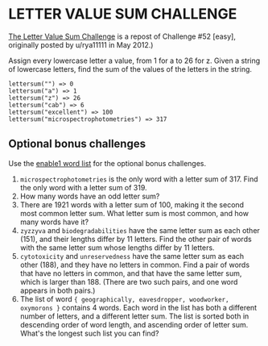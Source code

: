 # LETTER VALUE SUM CHALLENGE
[The Letter Value Sum Challenge](https://us.reddit.com/r/dailyprogrammer/comments/onfehl/20210719_challenge_399_easy_letter_value_sum/) is a repost of Challenge #52 [easy], originally posted by u/rya11111 in May 2012.)

Assign every lowercase letter a value, from 1 for a to 26 for z. Given a string of lowercase letters, find the sum of the values of the letters in the string.


```
lettersum("") => 0
lettersum("a") => 1
lettersum("z") => 26
lettersum("cab") => 6
lettersum("excellent") => 100
lettersum("microspectrophotometries") => 317
```
## Optional bonus challenges
Use the [enable1 word list](https://raw.githubusercontent.com/dolph/dictionary/master/enable1.txt) for the 
optional bonus challenges.
1. `microspectrophotometries` is the only word with a letter sum of 317. Find the only word with a letter sum of 319.
2. How many words have an odd letter sum?
3. There are 1921 words with a letter sum of 100, making it the second most common letter sum. What letter sum is most 
   common, and how many words have it?
4. `zyzzyva` and `biodegradabilities` have the same letter sum as each other (151), and their lengths differ by 11 letters.
   Find the other pair of words with the same letter sum whose lengths differ by 11 letters.
5. `cytotoxicity` and `unreservedness` have the same letter sum as each other (188), and they have no letters in common. 
   Find a pair of words that have no letters in common, and that have the same letter sum, which is larger than 188. (There are two such pairs, and one word appears in both pairs.)
6. The list of word `{ geographically, eavesdropper, woodworker, oxymorons }` contains 4 words. Each word in the list 
   has both a different number of letters, and a different letter sum. The list is sorted both in descending order of word length, and ascending order of letter sum. What's the longest such list you can find?
